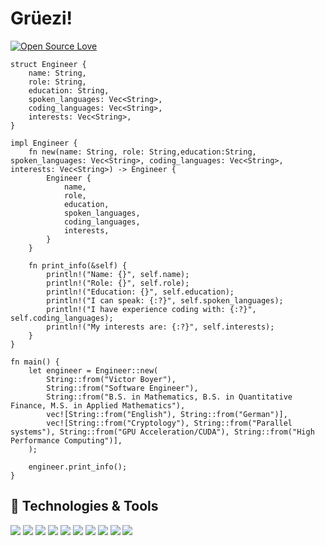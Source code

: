# Grüezi!
[![Open Source Love](https://badges.frapsoft.com/os/v1/open-source.svg?v=102)](https://github.com/ellerbrock/open-source-badge/)
```
struct Engineer {
    name: String,
    role: String,
    education: String,
    spoken_languages: Vec<String>,
    coding_languages: Vec<String>,
    interests: Vec<String>,
}

impl Engineer {
    fn new(name: String, role: String,education:String, spoken_languages: Vec<String>, coding_languages: Vec<String>, interests: Vec<String>) -> Engineer {
        Engineer {
            name,
            role,
            education,
            spoken_languages,
            coding_languages,
            interests,
        }
    }

    fn print_info(&self) {
        println!("Name: {}", self.name);
        println!("Role: {}", self.role);
        println!("Education: {}", self.education);
        println!("I can speak: {:?}", self.spoken_languages);
        println!("I have experience coding with: {:?}", self.coding_languages);
        println!("My interests are: {:?}", self.interests);
    }
}

fn main() {
    let engineer = Engineer::new(
        String::from("Victor Boyer"),
        String::from("Software Engineer"),
        String::from("B.S. in Mathematics, B.S. in Quantitative Finance, M.S. in Applied Mathematics"),
        vec![String::from("English"), String::from("German")],
        vec![String::from("Cryptology"), String::from("Parallel systems"), String::from("GPU Acceleration/CUDA"), String::from("High Performance Computing")],
    );

    engineer.print_info();
}
```
## 🔧 Technologies & Tools

![](https://img.shields.io/badge/OS-Linux-informational?style=flat&logo=linux&logoColor=white&color=6aa6f8)
![](https://img.shields.io/badge/Editor-VS_Code-informational?style=flat&logo=visual-studio-code&logoColor=white&color=6aa6f8)
![](https://img.shields.io/badge/Code-Rust-informational?style=flat&logo=rust&logoColor=white&color=6aa6f8)
![](https://img.shields.io/badge/Code-Golang-informational?style=flat&logo=go&logoColor=white&color=6aa6f8)
![](https://img.shields.io/badge/Code-Julia-informational?style=flat&logo=julia&logoColor=white&color=6aa6f8)
![](https://img.shields.io/badge/Shell-Bash-informational?style=flat&logo=gnu-bash&logoColor=white&color=6aa6f8)
![](https://img.shields.io/badge/Database-MySQL-informational?style=flat&logo=mysql&logoColor=white&color=6aa6f8)
![](https://img.shields.io/badge/Database-MongoDB-informational?style=flat&logo=mongodb&logoColor=white&color=6aa6f8)
![](https://img.shields.io/badge/Tools-Docker-informational?style=flat&logo=docker&logoColor=white&color=6aa6f8)
![](https://img.shields.io/badge/Tools-Terraform-informational?style=flat&logo=terraform&logoColor=white&color=6aa6f8)


